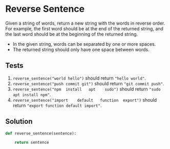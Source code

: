 # Reverse Sentence

Given a string of words, return a new string with the words in reverse order. For example, the first word should be at the end of the returned string, and the last word should be at the beginning of the returned string.

- In the given string, words can be separated by one or more spaces.
- The returned string should only have one space between words.

## Tests

1. `reverse_sentence("world hello")` should return `"hello world"`.
2. `reverse_sentence("push commit git")` should return `"git commit push"`.
3. `reverse_sentence("npm  install   apt    sudo")` should return `"sudo apt install npm"`.
4. `reverse_sentence("import    default   function  export")` should return `"export function default import"`.

## Solution

```python
def reverse_sentence(sentence):

    return sentence
```
